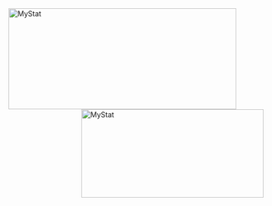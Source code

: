 

<img width="450em" height="200em" align="left" alt="MyStat" src="https://github-readme-stats.andreyneumyvannyi.vercel.app/api?username=Andreyneumyvannyi&show_icons=true?count_private=true&hide=contribs,prs&theme=blueberry">

<img width="360em" height="175em" align="right" alt="MyStat" src="https://github-readme-stats.andreyneumyvannyi.vercel.app/api/top-langs/?username=Andreyneumyvannyi&layout=compact&langs_count=8&theme=blueberry">
